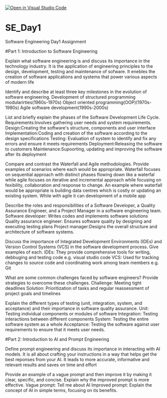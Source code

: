 [![Open in Visual Studio Code](https://classroom.github.com/assets/open-in-vscode-2e0aaae1b6195c2367325f4f02e2d04e9abb55f0b24a779b69b11b9e10269abc.svg)](https://classroom.github.com/online_ide?assignment_repo_id=15632987&assignment_repo_type=AssignmentRepo)
# SE_Day1
Software Engineering Day1 Assignment

#Part 1: Introduction to Software Engineering

Explain what software engineering is and discuss its importance in the technology industry.
It is the application of engineering principles to the design, development, testing and maintenance of sofware. It enebles the creation of software applications and systems that power various aspects of modern life


Identify and describe at least three key milestones in the evolution of software engineering.
Development of structured programming modularirties(1960s-1970s)
Object oriented programming(OOP)(1970s-1980s)
Agile software development(1990s-2000s)


List and briefly explain the phases of the Software Development Life Cycle.
Requirements:Involves gathering user needs and system requirements.
Design:Creating the software's structure, components and user interface
Implementation:Coding and creation of the software according to the design specifications
Testing: Evaluation of system to identify and fix any errors and ensure it meets requirements
Deployment:Releasing the software to customers
Maintenance:Supoorting, updating and improving the software after its deployment

Compare and contrast the Waterfall and Agile methodologies. Provide examples of scenarios where each would be appropriate.
Waterfall focuses on sequential approach with distinct phases flowing down like a waterfal while agile focuses on iterative and incremental approach while focusing on fexibility, collaboration and response to change. 
An example where waterfall would be appropriate is building data centres which is costly or updating an existing system. While with agile it can development of a mobile app


Describe the roles and responsibilities of a Software Developer, a Quality Assurance Engineer, and a Project Manager in a software engineering team.
Software developer: Writes codes and implements software solutions
Quality assurance engineer: Ensures software quality by designing and executing testing plans
Project manager:Designs the overall structure and architecture of software systems.


Discuss the importance of Integrated Development Environments (IDEs) and Version Control Systems (VCS) in the software development process. Give examples of each.
IDEs: They provide comprehensive tools for writing, debbuging and testing code e.g. visual studio code
VCS: Used for tracking changes to source code and coordinating work among team members e.g. Git


What are some common challenges faced by software engineers? Provide strategies to overcome these challenges.
Challenge: Meeting tight deadlines
Solution: Prioritization of tasks and regular reassessment of project goals and timelines


Explain the different types of testing (unit, integration, system, and acceptance) and their importance in software quality assurance.
Unit: Testing individual components or modules of software
Integration: Testing interactions between different components
System: Testing the entire software system as a whole
Acceptance: Testing the software against user requirements to ensure that it meets user needs.


#Part 2: Introduction to AI and Prompt Engineering


Define prompt engineering and discuss its importance in interacting with AI models.
It is all about crafting your instructions in a way that helps get the best reponses from your AI. It leads to more accurate, informative and relevant results and saves on time and effort



Provide an example of a vague prompt and then improve it by making it clear, specific, and concise. Explain why the improved prompt is more effective.
Vague prompt: Tell me about AI
Improved prompt: Explain the concept of AI in simple terms, focusing on its benefits.
